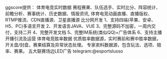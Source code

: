 ggscore提供：
体育电竞实时数据
赛程赛果、队伍选手、实时比分、阵容统计、前瞻分析、赛事统计、历史数据、情报资讯,
体育电竞动画直播、直播版权、RTMP推流、CDN直播源、卫星直播源
比分网开发
1、支持四端(苹果、安卓、H5、PC)多语言开发
2、开发语言JAVA、VUE
3、完整源码不加密，一周内交付，支持二开
4、完整开发文档
5、完整IM系统(类似QQ)+广告体系
6、支持主播开播引流及运营
体育电竞胜率数据
优质胜率数据源，实时赛前和赛中胜率数据，开关盘/封盘，赛果结算及异常状态处理。
专家卖料数据源，包含玩法、选项、赔率、赛果。
五大联赛场边LED广告
telegram:@esportslusso
